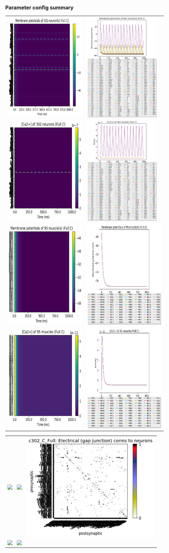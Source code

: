 ### Parameter config summary 
<table>

<tr>
  <td><a href="neurons_C_Full.png"><img alt=" " src="neurons_C_Full.png" height="320"/></a></td>
  <td><a href="traces_neuron_Full_C.png"><img alt=" " src="traces_neuron_Full_C.png" height="320"/></a></td>
</tr>

<tr>
  <td><a href="neuron_activity_C_Full.png"><img alt=" " src="neuron_activity_C_Full.png" height="320"/></a></td>
  <td><a href="traces_neuron_activity_Full_C.png"><img alt=" " src="traces_neuron_activity_Full_C.png" height="320"/></a></td>
</tr>

<tr>
  <td><a href="muscles_C_Full.png"><img alt=" " src="muscles_C_Full.png" height="320"/></a></td>
  <td><a href="traces_muscles_Full_C.png"><img alt=" " src="traces_muscles_Full_C.png" height="320"/></a></td>
</tr>

<tr>
  <td><a href="muscle_activity_C_Full.png"><img alt=" " src="muscle_activity_C_Full.png" height="320"/></a></td>
  <td><a href="traces_muscles_activity_Full_C.png"><img alt=" " src="traces_muscles_activity_Full_C.png" height="320"/></a></td>
</tr>
</table>
<table>

<tr><td><a href="c302_C_Full_exc_to_neurons.png"><img alt=" " src="c302_C_Full_exc_to_neurons.png" height="320"/></a></td>

  <td><a href="c302_C_Full_inh_to_neurons.png"><img alt=" " src="c302_C_Full_inh_to_neurons.png" height="320"/></a></td>

  <td><a href="c302_C_Full_elec_to_neurons.png"><img alt=" " src="c302_C_Full_elec_to_neurons.png" height="320"/></a></td></tr>

<tr><td><a href="c302_C_Full_exc_to_muscles.png"><img alt=" " src="c302_C_Full_exc_to_muscles.png" height="320"/></a></td>

  <td><a href="c302_C_Full_inh_to_muscles.png"><img alt=" " src="c302_C_Full_inh_to_muscles.png" height="320"/></a></td></tr>
</table>

